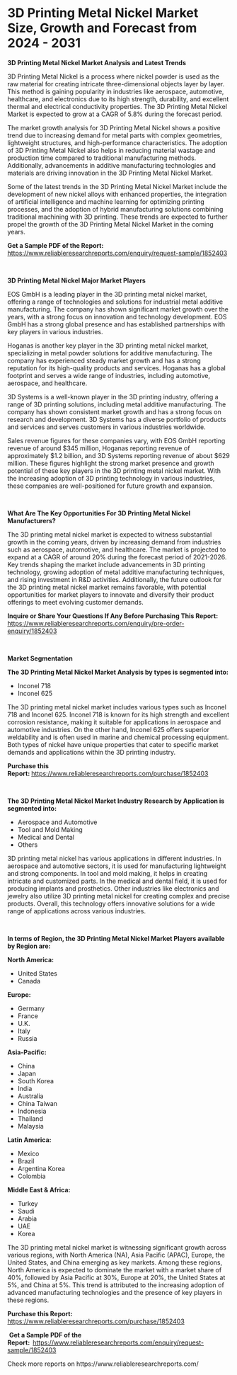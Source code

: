 <p><h1>3D Printing Metal Nickel Market Size, Growth and Forecast from 2024 - 2031</h1></p><p><strong>3D Printing Metal Nickel Market Analysis and Latest Trends</strong></p>
<p><p>3D Printing Metal Nickel is a process where nickel powder is used as the raw material for creating intricate three-dimensional objects layer by layer. This method is gaining popularity in industries like aerospace, automotive, healthcare, and electronics due to its high strength, durability, and excellent thermal and electrical conductivity properties. The 3D Printing Metal Nickel Market is expected to grow at a CAGR of 5.8% during the forecast period.</p><p>The market growth analysis for 3D Printing Metal Nickel shows a positive trend due to increasing demand for metal parts with complex geometries, lightweight structures, and high-performance characteristics. The adoption of 3D Printing Metal Nickel also helps in reducing material wastage and production time compared to traditional manufacturing methods. Additionally, advancements in additive manufacturing technologies and materials are driving innovation in the 3D Printing Metal Nickel Market.</p><p>Some of the latest trends in the 3D Printing Metal Nickel Market include the development of new nickel alloys with enhanced properties, the integration of artificial intelligence and machine learning for optimizing printing processes, and the adoption of hybrid manufacturing solutions combining traditional machining with 3D printing. These trends are expected to further propel the growth of the 3D Printing Metal Nickel Market in the coming years.</p></p>
<p><strong>Get a Sample PDF of the Report:&nbsp;</strong> <a href="https://www.reliableresearchreports.com/enquiry/request-sample/1852403">https://www.reliableresearchreports.com/enquiry/request-sample/1852403</a></p>
<p>&nbsp;</p>
<p><strong>3D Printing Metal Nickel Major Market Players</strong></p>
<p><p>EOS GmbH is a leading player in the 3D printing metal nickel market, offering a range of technologies and solutions for industrial metal additive manufacturing. The company has shown significant market growth over the years, with a strong focus on innovation and technology development. EOS GmbH has a strong global presence and has established partnerships with key players in various industries.</p><p>Hoganas is another key player in the 3D printing metal nickel market, specializing in metal powder solutions for additive manufacturing. The company has experienced steady market growth and has a strong reputation for its high-quality products and services. Hoganas has a global footprint and serves a wide range of industries, including automotive, aerospace, and healthcare.</p><p>3D Systems is a well-known player in the 3D printing industry, offering a range of 3D printing solutions, including metal additive manufacturing. The company has shown consistent market growth and has a strong focus on research and development. 3D Systems has a diverse portfolio of products and services and serves customers in various industries worldwide.</p><p>Sales revenue figures for these companies vary, with EOS GmbH reporting revenue of around $345 million, Hoganas reporting revenue of approximately $1.2 billion, and 3D Systems reporting revenue of about $629 million. These figures highlight the strong market presence and growth potential of these key players in the 3D printing metal nickel market. With the increasing adoption of 3D printing technology in various industries, these companies are well-positioned for future growth and expansion.</p></p>
<p>&nbsp;</p>
<p><strong>What Are The Key Opportunities For 3D Printing Metal Nickel Manufacturers?</strong></p>
<p><p>The 3D printing metal nickel market is expected to witness substantial growth in the coming years, driven by increasing demand from industries such as aerospace, automotive, and healthcare. The market is projected to expand at a CAGR of around 20% during the forecast period of 2021-2026. Key trends shaping the market include advancements in 3D printing technology, growing adoption of metal additive manufacturing techniques, and rising investment in R&D activities. Additionally, the future outlook for the 3D printing metal nickel market remains favorable, with potential opportunities for market players to innovate and diversify their product offerings to meet evolving customer demands.</p></p>
<p><strong>Inquire or Share Your Questions If Any Before Purchasing This Report:</strong> <a href="https://www.reliableresearchreports.com/enquiry/pre-order-enquiry/1852403">https://www.reliableresearchreports.com/enquiry/pre-order-enquiry/1852403</a></p>
<p>&nbsp;</p>
<p><strong>Market Segmentation</strong></p>
<p><strong>The 3D Printing Metal Nickel Market Analysis by types is segmented into:</strong></p>
<p><ul><li>Inconel 718</li><li>Inconel 625</li></ul></p>
<p><p>The 3D printing metal nickel market includes various types such as Inconel 718 and Inconel 625. Inconel 718 is known for its high strength and excellent corrosion resistance, making it suitable for applications in aerospace and automotive industries. On the other hand, Inconel 625 offers superior weldability and is often used in marine and chemical processing equipment. Both types of nickel have unique properties that cater to specific market demands and applications within the 3D printing industry.</p></p>
<p><strong>Purchase this Report:&nbsp;</strong><a href="https://www.reliableresearchreports.com/purchase/1852403">https://www.reliableresearchreports.com/purchase/1852403</a></p>
<p>&nbsp;</p>
<p><strong>The 3D Printing Metal Nickel Market Industry Research by Application is segmented into:</strong></p>
<p><ul><li>Aerospace and Automotive</li><li>Tool and Mold Making</li><li>Medical and Dental</li><li>Others</li></ul></p>
<p><p>3D printing metal nickel has various applications in different industries. In aerospace and automotive sectors, it is used for manufacturing lightweight and strong components. In tool and mold making, it helps in creating intricate and customized parts. In the medical and dental field, it is used for producing implants and prosthetics. Other industries like electronics and jewelry also utilize 3D printing metal nickel for creating complex and precise products. Overall, this technology offers innovative solutions for a wide range of applications across various industries.</p></p>
<p>&nbsp;</p>
<p><strong>In terms of Region, the 3D Printing Metal Nickel Market Players available by Region are:</strong></p>
<p>
    <p> <strong> North America: </strong>
        <ul>
            <li>United States</li>
            <li>Canada</li>
        </ul>
        </p> 
    <p> <strong> Europe: </strong>
        <ul>
            <li>Germany</li>
            <li>France</li>
            <li>U.K.</li>
            <li>Italy</li>
            <li>Russia</li>
        </ul>
        </p> 
    <p> <strong> Asia-Pacific: </strong>
        <ul>
            <li>China</li>
            <li>Japan</li>
            <li>South Korea</li>
            <li>India</li>
            <li>Australia</li>
            <li>China Taiwan</li>
            <li>Indonesia</li>
            <li>Thailand</li>
            <li>Malaysia</li>
        </ul>
        </p> 
    <p> <strong> Latin America: </strong>
        <ul>
            <li>Mexico</li>
            <li>Brazil</li>
            <li>Argentina Korea</li>
            <li>Colombia</li>
        </ul>
        </p> 
    <p> <strong> Middle East & Africa: </strong>
        <ul>
            <li>Turkey</li>
            <li>Saudi</li>
            <li>Arabia</li>
            <li>UAE</li>
            <li>Korea</li>
        </ul>
    </p>
    </p>
<p><p>The 3D printing metal nickel market is witnessing significant growth across various regions, with North America (NA), Asia Pacific (APAC), Europe, the United States, and China emerging as key markets. Among these regions, North America is expected to dominate the market with a market share of 40%, followed by Asia Pacific at 30%, Europe at 20%, the United States at 5%, and China at 5%. This trend is attributed to the increasing adoption of advanced manufacturing technologies and the presence of key players in these regions.</p></p>
<p><strong>Purchase this Report: </strong><a href="https://www.reliableresearchreports.com/purchase/1852403">https://www.reliableresearchreports.com/purchase/1852403</a></p>
<p>&nbsp;<strong>Get a Sample PDF of the Report:&nbsp;&nbsp;</strong><a href="https://www.reliableresearchreports.com/enquiry/request-sample/1852403">https://www.reliableresearchreports.com/enquiry/request-sample/1852403</a></p>
<p><strong></strong></p>
<p>Check more reports on https://www.reliableresearchreports.com/</p>